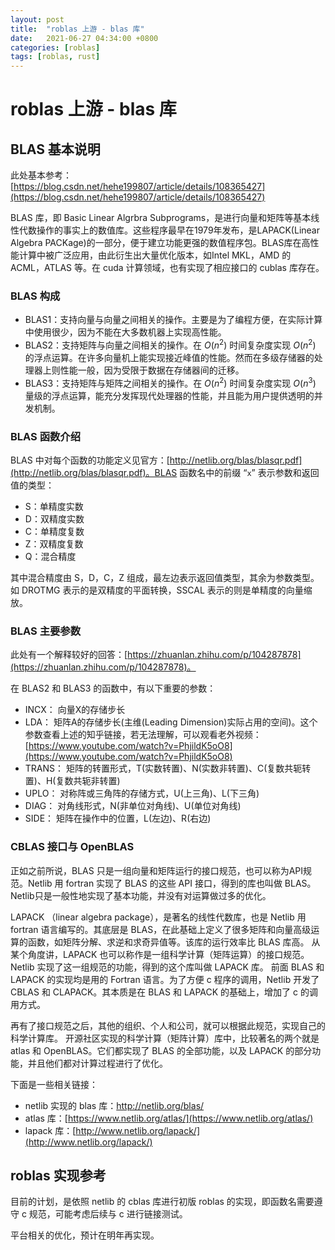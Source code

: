 ```yaml
---
layout: post
title:  "roblas 上游 - blas 库"
date:   2021-06-27 04:34:00 +0800
categories: [roblas]
tags: [roblas, rust]
---
```


# roblas 上游 - blas 库

## BLAS 基本说明

此处基本参考：[https://blog.csdn.net/hehe199807/article/details/108365427](https://blog.csdn.net/hehe199807/article/details/108365427)

BLAS 库，即 Basic Linear Algrbra Subprograms，是进行向量和矩阵等基本线性代数操作的事实上的数值库。这些程序最早在1979年发布，是LAPACK(Linear Algebra PACKage)的一部分，便于建立功能更强的数值程序包。BLAS库在高性能计算中被广泛应用，由此衍生出大量优化版本，如Intel MKL，AMD 的 ACML，ATLAS 等。在 cuda 计算领域，也有实现了相应接口的 cublas 库存在。

### BLAS 构成

* BLAS1：支持向量与向量之间相关的操作。主要是为了编程方便，在实际计算中使用很少，因为不能在大多数机器上实现高性能。
* BLAS2：支持矩阵与向量之间相关的操作。在 $O(n^2)$ 时间复杂度实现 $O(n^2)$ 的浮点运算。在许多向量机上能实现接近峰值的性能。然而在多级存储器的处理器上则性能一般，因为受限于数据在存储器间的迁移。
* BLAS3：支持矩阵与矩阵之间相关的操作。在 $O(n^2)$ 时间复杂度实现 $O(n^3)$ 量级的浮点运算，能充分发挥现代处理器的性能，并且能为用户提供透明的并发机制。

### BLAS 函数介绍

BLAS 中对每个函数的功能定义见官方：[http://netlib.org/blas/blasqr.pdf](http://netlib.org/blas/blasqr.pdf)。BLAS 函数名中的前缀 “`x`” 表示参数和返回值的类型：

* S：单精度实数
* D：双精度实数
* C：单精度复数
* Z：双精度复数
* Q：混合精度

其中混合精度由 S，D，C，Z 组成，最左边表示返回值类型，其余为参数类型。如 DROTMG 表示的是双精度的平面转换，SSCAL 表示的则是单精度的向量缩放。

### BLAS 主要参数

此处有一个解释较好的回答：[https://zhuanlan.zhihu.com/p/104287878](https://zhuanlan.zhihu.com/p/104287878)。

在 BLAS2 和 BLAS3 的函数中，有以下重要的参数：

* INCX： 向量X的存储步长
* LDA： 矩阵A的存储步长(主维(Leading Dimension)实际占用的空间)。这个参数查看上述的知乎链接，若无法理解，可以观看老外视频：[https://www.youtube.com/watch?v=PhjildK5oO8](https://www.youtube.com/watch?v=PhjildK5oO8)
* TRANS： 矩阵的转置形式，T(实数转置)、N(实数非转置)、C(复数共轭转置)、H(复数共轭非转置)
* UPLO： 对称阵或三角阵的存储方式，U(上三角)、L(下三角)
* DIAG： 对角线形式，N(非单位对角线)、U(单位对角线)
* SIDE： 矩阵在操作中的位置，L(左边)、R(右边)



### CBLAS 接口与 OpenBLAS

正如之前所说，BLAS 只是一组向量和矩阵运行的接口规范，也可以称为API规范。Netlib 用 fortran 实现了 BLAS 的这些 API 接口，得到的库也叫做 BLAS。Netlib只是一般性地实现了基本功能，并没有对运算做过多的优化。

LAPACK （linear algebra package），是著名的线性代数库，也是 Netlib 用 fortran 语言编写的。其底层是 BLAS，在此基础上定义了很多矩阵和向量高级运算的函数，如矩阵分解、求逆和求奇异值等。该库的运行效率比 BLAS 库高。
从某个角度讲，LAPACK 也可以称作是一组科学计算（矩阵运算）的接口规范。Netlib 实现了这一组规范的功能，得到的这个库叫做 LAPACK 库。
前面 BLAS 和 LAPACK 的实现均是用的 Fortran 语言。为了方便 c 程序的调用，Netlib 开发了 CBLAS 和 CLAPACK。其本质是在 BLAS 和 LAPACK 的基础上，增加了 c 的调用方式。

再有了接口规范之后，其他的组织、个人和公司，就可以根据此规范，实现自己的科学计算库。
开源社区实现的科学计算（矩阵计算）库中，比较著名的两个就是 atlas 和 OpenBLAS。它们都实现了 BLAS 的全部功能，以及 LAPACK 的部分功能，并且他们都对计算过程进行了优化。



下面是一些相关链接：

* netlib 实现的 blas 库：http://netlib.org/blas/
* atlas 库：[https://www.netlib.org/atlas/](https://www.netlib.org/atlas/)
* lapack 库：[http://www.netlib.org/lapack/](http://www.netlib.org/lapack/)



## roblas 实现参考

目前的计划，是依照 netlib 的 cblas 库进行初版 roblas 的实现，即函数名需要遵守 c 规范，可能考虑后续与 c 进行链接测试。

平台相关的优化，预计在明年再实现。

